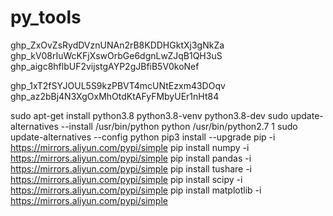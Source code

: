 # py_tools
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
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
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

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
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

sudo apt-get install python3.8 python3.8-venv python3.8-dev
sudo update-alternatives --install /usr/bin/python python /usr/bin/python2.7 1
sudo update-alternatives --config python
pip3 install --upgrade pip -i https://mirrors.aliyun.com/pypi/simple
pip install numpy -i https://mirrors.aliyun.com/pypi/simple
pip install pandas -i https://mirrors.aliyun.com/pypi/simple
pip install tushare -i https://mirrors.aliyun.com/pypi/simple
pip install scipy -i https://mirrors.aliyun.com/pypi/simple
pip install matplotlib -i https://mirrors.aliyun.com/pypi/simple
